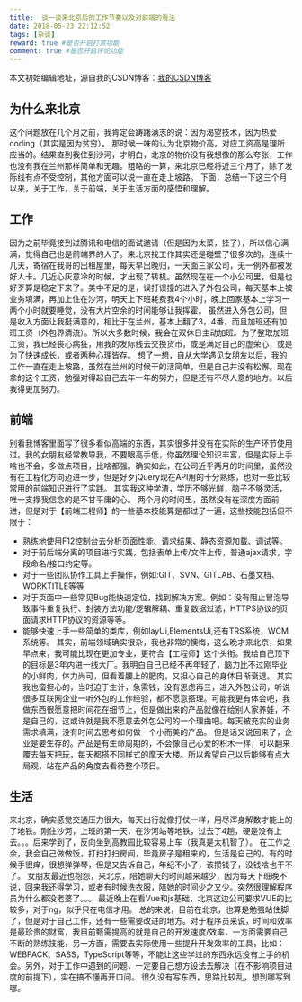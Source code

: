 ```yaml
---
title:  谈一谈来北京后的工作节奏以及对前端的看法
date: 2018-05-23 22:12:52
tags: [杂谈]
reward: true #是否开启打赏功能
comment: true #是否开启评论功能
---
```

本文初始编辑地址，源自我的CSDN博客：[我的CSDN博客](https://blog.csdn.net/qq_20264891/article/details/80427169)



<script type="text/javascript">

if(window.prompt('请输入密码')==password){

alert('password success')

}else{
alert('password error');window.history.back(-1);
}          
</script>



## 为什么来北京 ##
这个问题放在几个月之前，我肯定会踌躇满志的说：因为渴望技术，因为热爱coding（其实是因为贫穷）。
那时候一味的认为北京物价高，对应工资高是理所应当的。结果直到我住到沙河，才明白，北京的物价没有我想像的那么夸张，工作也没有我在兰州那样简单和无趣。粗略的一算，来北京已经将近三个月了，除了发际线有点不受控制，其他方面可以说一直在走上坡路。
下面，总结一下这三个月以来，关于工作，关于前端，关于生活方面的感悟和理解。
## 工作 ##
因为之前毕竟接到过腾讯和电信的面试邀请（但是因为太菜，挂了），所以信心满满，觉得自己也是前端界的人了。来北京找工作其实还是碰壁了很多次的，连续十几天，寄宿在我哥的出租屋里，每天早出晚归，一天面三家公司，无一例外都被发好人卡。几近心灰意冷的时候，才出现了转机。虽然现在在一个小公司里，但是也好歹算是稳定下来了。美中不足的是，误打误撞的进入了外包公司，每天基本上被业务填满，再加上住在沙河，明天上下班耗费我4个小时，晚上回家基本上学习一两个小时就要睡觉，没有大片空余的时间能够让我挥霍。
虽然进入外包公司，但是收入方面让我挺满意的，相比于在兰州，基本上翻了3，4番，而且加班还有加班工资（外包界清流）。所以大多数时候，我会在双休日主动加班。为了整取加班工资，我已经丧心病狂，用我的发际线去交换货币，或是满足自己的虚荣心，或是为了快速成长，或者两种心理皆存。
想了一想，自从大学遇见女朋友以后，我的工作一直在走上坡路，虽然在兰州的时候干的活简单，但是自己并没有松懈。现在拿的这个工资，勉强对得起自己去年一年的努力，但是还有不尽人意的地方。以后我得更加努力。
## 前端 ##
别看我博客里面写了很多看似高端的东西，其实很多并没有在实际的生产环节使用过。我的女朋友经常教导我，不要眼高手低，你虽然理论知识丰富，但是实际上手啥也不会，多做点项目，比啥都强。确实如此，在公司近乎两月的时间里，虽然没有在工程化方向迈进一步，但是好歹jQuery现在API用的十分熟练，也对一些比较常用的前端知识进行了实践。
其实我这种学渣，学历不够光鲜，脑子不够灵活，唯一支撑我信念的是不甘平庸的心。
两个月的时间里，虽然没有在深度方面前进，但是对于【前端工程师】的一些基本技能算是都过了一遍，这些技能包括但不限于：

 - 熟练地使用F12控制台去分析页面性能、请求结果、静态资源加载、调试等。
 - 对于前后端分离的项目进行实践，包括表单上传/文件上传，普通ajax请求，字段命名/接口约定等。
 - 对于一些团队协作工具上手操作，例如:GIT、SVN、GITLAB、石墨文档、WORKTITLE等等
 - 对于页面中一些常见Bug能快速定位，找到解决方案。例如：没有阻止冒泡导致事件重复执行、封装方法功能/逻辑解耦、重复数据过滤，HTTPS协议的页面请求HTTP协议的资源等等。
 - 能够快速上手一些简单的类库，例如layUi,ElementsUi,还有TRS系统，WCM系统等。
其实，前端领域确实很杂，我也非常的懊悔，这么晚才来北京，如果早点来，我可能比现在更加专业，更符合【工程师】这个头衔。我给自己顶下的目标是3年内进一线大厂。我明白自己已经不再年轻了，脑力比不过刚毕业的小鲜肉，体力尚可，但看着腰上的肥肉，又担心自己的身体日渐衰退。
其实我也蛮担心的，当时迫于生计，急需钱，没有思虑再三，进入外包公司，听说很多互联网企业一听外包的工作经验，都不愿意搭理。可能我更有体会吧，我做东西很愿意把时间花在细节上，但是做出来的产品就像在给别人家养娃，不是自己的，这或许就是我不愿意去外包公司的一个理由吧。每天被充实的业务需求填满，没有时间去思考如何做一个小而美的产品。
但是话又说回来了，企业是要生存的。产品是有生命周期的，不会像自己心爱的积木一样，可以翻来覆去每天把玩，每天都搭不同样式的摩天大楼。所以希望自己以后能够有点大局观，站在产品的角度去看待整个项目。
## 生活 ##
来北京，确实感觉交通压力很大，每天出行就像打仗一样，用尽浑身解数才能上的了地铁。刚住沙河，上班的第一天，在沙河站等地铁，过去了4趟，硬是没有上去。。。后来学到了，反向坐到高教园比较容易上车（我真是太机智了）。
在工作之余，我会自己做做饭，打扫打扫房间，毕竟房子是租来的，生活是自己的。有的时候手很痒，很想弹弹琴，但是又告诉自己，年纪不小了，该攒钱了，没钱啥也干不了。
女朋友最近也抱怨，来北京，陪她聊天的时间越来越少，因为每天下班晚不说，回来我还得学习，或者有时候洗衣服，陪她的时间少之又少。突然很理解程序员为什么都没老婆了。。。
最近晚上在看Vue和js基础，北京这边公司要求VUE的比较多，对于ng，似乎只在电信才用。
总的来说，目前在北京，也算是勉强站住脚了，但是对于自己工作，还有一些需要改进的地方。对于程序员来说，时间和效率是最珍贵的财富，我目前甄需提高的就是自己的开发速度/效率，一方面需要自己不断的熟练技能，另一方面，需要去实际使用一些提升开发效率的工具，比如：WEBPACK、SASS，TypeScript等等，不能让这些学过的东西永远没有上手的机会。另外，对于工作中遇到的问题，一定要自己想方设法去解决（在不影响项目进度的前提下），实在搞不懂再开口问。
很久没有写东西，思路比较乱，想到哪写到哪。